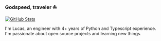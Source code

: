 ### Godspeed, traveler ⛵

[![GitHub Stats](https://github-readme-stats.vercel.app/api?username=lucasconnellm&theme=nord&show_icons=true&include_all_commits=true)](https://github.com/anuraghazra/github-readme-stats)

I'm Lucas, an engineer with 4+ years of Python and Typescript experience. I'm passionate about open source projects and learning new things.
